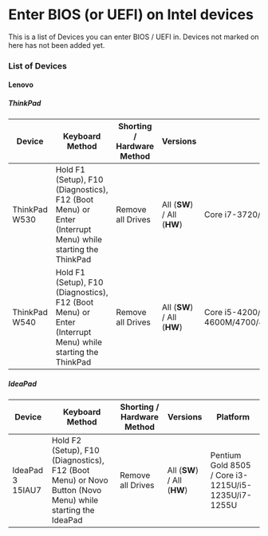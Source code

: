# Enter BIOS (or UEFI) on Intel devices
This is a list of Devices you can enter BIOS / UEFI in. Devices not marked on here has not been added yet.
### List of Devices
#### Lenovo
##### ThinkPad
| Device | Keyboard Method | Shorting / Hardware Method | Versions | Platform |
| ------------- | ------------- | ------------- | ------------- | ------------- |
| ThinkPad W530 | Hold F1 (Setup), F10 (Diagnostics), F12 (Boot Menu) or Enter (Interrupt Menu) while starting the ThinkPad | Remove all Drives | All (**SW**) / All (**HW**) | Core i7-3720/3740/3820/3840QM/3920/3940XM |
| ThinkPad W540 | Hold F1 (Setup), F10 (Diagnostics), F12 (Boot Menu) or Enter (Interrupt Menu) while starting the ThinkPad | Remove all Drives | All (**SW**) / All (**HW**) | Core i5-4200/4210/4330M/i7-4600M/4700/4710/4800/4810/4900/4910MQ/4930MX |
##### IdeaPad
| Device | Keyboard Method | Shorting / Hardware Method | Versions | Platform |
| ------------- | ------------- | ------------- | ------------- | ------------- |
| IdeaPad 3 15IAU7 | Hold F2 (Setup), F10 (Diagnostics), F12 (Boot Menu) or Novo Button (Novo Menu) while starting the IdeaPad | Remove all Drives | All (**SW**) / All (**HW**) | Pentium Gold 8505 / Core i3-1215U/i5-1235U/i7-1255U |
